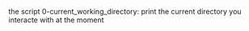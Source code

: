 the script 0-current_working_directory: print the current directory you interacte with at the moment
